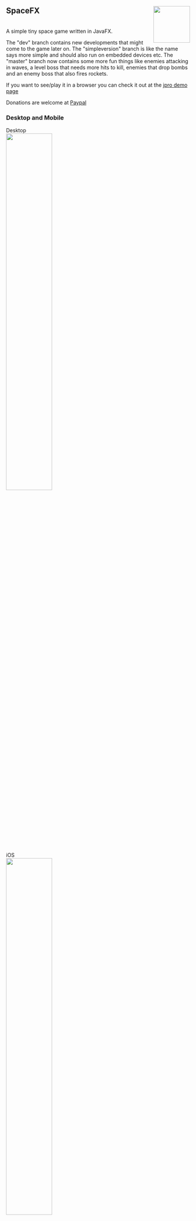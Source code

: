 ## SpaceFX <a href="https://foojay.io/today/works-with-openjdk"><img align="right" src="https://github.com/foojayio/badges/raw/main/works_with_openjdk/Works-with-OpenJDK.png" width="100"></a>

<br>
A simple tiny space game written in JavaFX.

The "dev" branch contains new developments that might come to the game later on. The "simpleversion" branch is like the name says more simple and should also run on
embedded devices etc. 
The "master" branch now contains some more fun things like enemies attacking in waves, a level boss that needs more hits to kill, enemies that drop bombs and an
enemy boss that also fires rockets.


If you want to see/play it in a browser you can check it out at the [jpro demo page](https://demos.jpro.one/spacefx.html)


Donations are welcome at [Paypal](https://paypal.me/hans0l0)

### Desktop and Mobile
<p>Desktop<br><img src="https://raw.githubusercontent.com/HanSolo/SpaceFX/master/SpaceFX_Desktop.jpg" width=50%></img></p>
<p>iOS<br><img src="https://raw.githubusercontent.com/HanSolo/SpaceFX/master/SpaceFX_iOS.jpg" width=50%></img></p>
<p>Android<br><img src="https://raw.githubusercontent.com/HanSolo/SpaceFX/master/SpaceFX_Android.jpg" width=50%></img></p>
<p>Web<br><img src="https://raw.githubusercontent.com/HanSolo/SpaceFX/master/SpaceFX_Web.jpg" width=50%></img></p>

### Youtube video
I've recorded a little [video](https://youtu.be/Kc0lv3R5VG0) that shows the game in action.


### Requirements for building a native package
If you would like to build a native package you should have at least JDK 13 installed
on your machine. Make sure you run on Java13 and do a `gradle clean build jar` on the 
command line and execute the build app script e.g. `bash build_app.sh`. If everything 
worked ok you will find the native app in the folder `/build/installer`.
To build a native package you will need the early access release of the 
jpackage tool. Please find more info [here](https://github.com/dlemmermann/JPackageScriptFX).


### master branch
These branches are using gradle for the build and they need JDK 13 with OpenJFX13 (and JDK 14 if you want native bundles).
On my machines I use [AdoptOpenJDK](https://adoptopenjdk.net/?variant=openjdk12&jvmVariant=hotspot) for the JDK13 installation and
[OpenJFX](https://openjfx.io/) for the JavaFX installation.
You should be able to fork the branch and open the build.gradle file in your favourite IDE as a project to run it from the code.
To compile it you need to make sure you are on JDK13 and OpenJFX is installed, then execute the following on the command line.

OS X:
```
cd /PATH/TO/SpaceFX

./gradlew clean build jar

./build_app.sh
```

Windows:
```
cd \PATH\TO\SpaceFX

.\gradlew clean build jar

.\build_app.bat
```

After that you will find the runnable jar file in
```
/PATH/TO/SpaceFX/build/libs
```
and the bundle created by the jpackage tool from JDK14 in
```
/PATH/TO/SpaceFX/build/installer
```

### mobile branch
This branch uses maven for the build and it needs at least JDK 11. In principle you simply have to follow the instructions
over at [github](https://github.com/gluonhq/client-samples) from Gluon to make it run on iOS and Android.
If you have the setup your system as mentioned on the github page with the Gluon examples you can build/deploy SpaceFX to your
device as follows. To build/run it on iOS you need to run it on a Mac and to build/run it on Android you need to run it on Linux.
First of all make sure you are on JDK11 and that you have installed all things described on github.

iOS:
Make sure your iPhone is registered as a developer device at [apple](https://developer.apple.com/) and is plugged into your Mac.
```
export JAVA_HOME=$GRAALVM_HOME

cd /PATH/TO/SpaceFX

mvn clean -Pios client:build

mvn -Pios client:run
```

The iOS spacefx.app file can be found at 
```
/PATH/TO/SpaceFX/target/client/arm64-ios/
```


OSX:
```
export JAVA_HOME=$GRAALVM_HOME

cd /PATH/TO/SpaceFX

mvn clean client:build
```

The OSX spacefx binary can be found at
```
/PATH/TO/SpaceFX/target/client/x86_64-darwin
```


Android:
Make sure your Android phone is a developer phone and is plugged into your Linux machine.
```
export JAVA_HOME=$GRAALVM_HOME

cd /PATH/TO/SpaceFX

mvn clean -Pandroid client:build

mvn -Pandroid client:run
```

The Android spacefx.apk file can be found at
```
/PATH/TO/SpaceFX/target/client/aarch64-android/gvm/apk/bin
```


Linux:
```
export JAVA_HOME=$GRAALVM_HOME

cd /PATH/TO/SpaceFX

mvn clean client:build
```

The Linux binary can be found at
```
/PATH/TO/SpaceFX/target/x86_64-linux
```

Keep in mind that at the moment there is no support for sound when using the GraalVM/Substrate combo.

###Attention:
Because we use different build tools for the master and mobile branch at the moment it can lead to problems
in your favourite IDE when switching branches. To avoid those problems just keep the following steps in mind:

When switching from the master to the mobile branch you should follow these simple steps:
- remove the project from your IDE
- close your IDE
- switch branch from master to mobile
- remove files/folders like .gradle, .idea, /build and /logs
- start your IDE
- open the pom.xml file as a project

When switching from mobile to the master branch you should follow these simple steps:
- remove the project from your IDE
- close your IDE
- switch branch from mobile to master
- start your IDE
- open the build.gradle file as a project


### Run SpaceFX in the browser using jpro
To run SpaceFX in the browser you will need to set the used JDK to 11 in
the build.gradle file. In the future you will also be able to use JDK 13 etc.
More info on how to run a JavaFX application in the browser can be found
here [jpro](https://www.jpro.one/?page=docs/current/1.1/).

To make SpaceFX run in your browser you need to be on the master branch and execute the following steps:
Open the build.gradle file in an editor and comment out the line:
```
//mainClassName = "$moduleName/eu.hansolo.spacefx.SpaceFX"
```
Now enable the line:
```
mainClassName = "eu.hansolo.spacefx.SpaceFX"
```

On the command line execute:
```
cd /PATH/TO/SpaceFX

./gradlew jproRun
```

Open a browser and go to ```localhost:8080```

